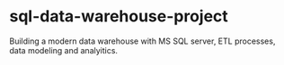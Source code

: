 # sql-data-warehouse-project
Building a modern data warehouse with MS SQL server, ETL processes, data modeling and analyitics.
